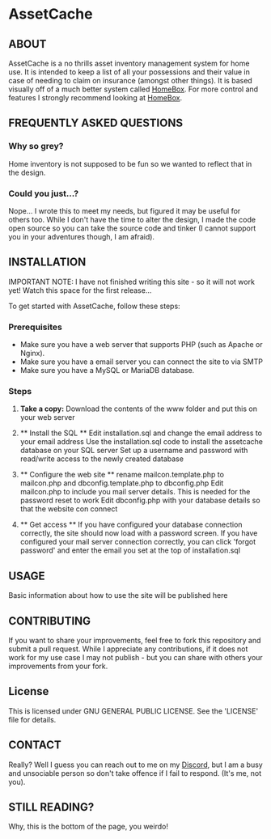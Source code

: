 # AssetCache

## ABOUT
AssetCache is a no thrills asset inventory management system for home use. It is intended to keep a list of all your possessions and their value in case of needing to claim on insurance (amongst other things). It is based visually off of a much better system called [HomeBox](https://github.com/hay-kot/homebox). For more control and features I strongly recommend looking at [HomeBox](https://github.com/hay-kot/homebox).

## FREQUENTLY ASKED QUESTIONS

### Why so grey?
Home inventory is not supposed to be fun so we wanted to reflect that in the design.

### Could you just...?
Nope... I wrote this to meet my needs, but figured it may be useful for others too. While I don't have the time to alter the design, I made the code open source so you can take the source code and tinker (I cannot support you in your adventures though, I am afraid).

## INSTALLATION

IMPORTANT NOTE: I have not finished writing this site - so it will not work yet! Watch this space for the first release... 

To get started with AssetCache, follow these steps:

### Prerequisites
- Make sure you have a web server that supports PHP (such as Apache or Nginx).
- Make sure you have a email server you can connect the site to via SMTP
- Make sure you have a MySQL or MariaDB database.

### Steps
1. **Take a copy:**
   Download the contents of the www folder and put this on your web server

2. ** Install the SQL **
   Edit installation.sql and change the email address to your email address
   Use the installation.sql code to install the assetcache database on your SQL server
   Set up a username and password with read/write access to the newly created database
   
3. ** Configure the web site **
   rename mailcon.template.php to mailcon.php and dbconfig.template.php to dbconfig.php
   Edit mailcon.php to include you mail server details. This is needed for the password reset to work
   Edit dbconfig.php with your database details so that the website con connect
   
4. ** Get access **
   If you have configured your database connection correctly, the site should now load with a password screen. 
   If you have configured your mail server connection correctly, you can click 'forgot password' and enter the email you set at the top of installation.sql
   
## USAGE
Basic information about how to use the site will be published here

## CONTRIBUTING
If you want to share your improvements, feel free to fork this repository and submit a pull request. While I appreciate any contributions, if it does not work for my use case I may not publish - but you can share with others your improvements from your fork.

## License
This is licensed under GNU GENERAL PUBLIC LICENSE. See the 'LICENSE' file for details.

## CONTACT
Really? Well I guess you can reach out to me on my [Discord](https://discord.gg/9tkGM4Tcpm), but I am a busy and unsociable person so don't take offence if I fail to respond. (It's me, not you). 

## STILL READING?
Why, this is the bottom of the page, you weirdo!